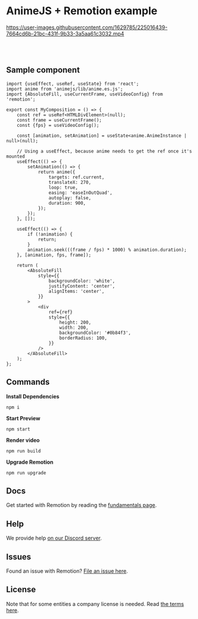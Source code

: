 # AnimeJS + Remotion example

https://user-images.githubusercontent.com/1629785/225016439-7664cd6b-21bc-431f-9b33-3a5aa61c3032.mp4

<br/>
<br/>

## Sample component

```tsx
import {useEffect, useRef, useState} from 'react';
import anime from 'animejs/lib/anime.es.js';
import {AbsoluteFill, useCurrentFrame, useVideoConfig} from 'remotion';

export const MyComposition = () => {
	const ref = useRef<HTMLDivElement>(null);
	const frame = useCurrentFrame();
	const {fps} = useVideoConfig();

	const [animation, setAnimation] = useState<anime.AnimeInstance | null>(null);

	// Using a useEffect, because anime needs to get the ref once it's mounted
	useEffect(() => {
		setAnimation(() => {
			return anime({
				targets: ref.current,
				translateX: 270,
				loop: true,
				easing: 'easeInOutQuad',
				autoplay: false,
				duration: 900,
			});
		});
	}, []);

	useEffect(() => {
		if (!animation) {
			return;
		}
		animation.seek(((frame / fps) * 1000) % animation.duration);
	}, [animation, fps, frame]);

	return (
		<AbsoluteFill
			style={{
				backgroundColor: 'white',
				justifyContent: 'center',
				alignItems: 'center',
			}}
		>
			<div
				ref={ref}
				style={{
					height: 200,
					width: 200,
					backgroundColor: '#0b84f3',
					borderRadius: 100,
				}}
			/>
		</AbsoluteFill>
	);
};
```

## Commands

**Install Dependencies**

```console
npm i
```

**Start Preview**

```console
npm start
```

**Render video**

```console
npm run build
```

**Upgrade Remotion**

```console
npm run upgrade
```

## Docs

Get started with Remotion by reading the [fundamentals page](https://www.remotion.dev/docs/the-fundamentals).

## Help

We provide help [on our Discord server](https://remotion.dev/discord).

## Issues

Found an issue with Remotion? [File an issue here](https://github.com/remotion-dev/remotion/issues/new).

## License

Note that for some entities a company license is needed. Read [the terms here](https://github.com/remotion-dev/remotion/blob/main/LICENSE.md).
